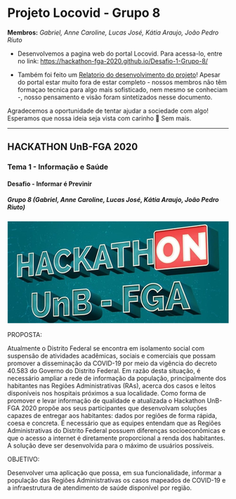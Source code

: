 # Projeto Locovid - Grupo 8
**Membros:** _Gabriel, Anne Caroline, Lucas José, Kátia Araujo, João Pedro Riuto_

* Desenvolvemos a pagina web do portal Locovid.
Para acessa-lo, entre no link:  https://hackathon-fga-2020.github.io/Desafio-1-Grupo-8/

* Também foi feito um [Relatorio do desenvolvimento do projeto]()! Apesar do portal estar muito fora de estar completo \- nossos membros não têm formaçao tecnica para algo mais sofisticado, nem mesmo se conheciam \-, nosso pensamento e visão foram sintetizados nesse documento.

Agradecemos a oportunidade de tentar ajudar a sociedade com algo! Esperamos que nossa ideia seja vista com carinho :sunrise_over_mountains:
Sem mais.

***
## HACKATHON UnB-FGA 2020

### Tema 1 - Informação e Saúde
#### Desafio - Informar é Previnir
##### Grupo 8 (Gabriel, Anne Caroline, Lucas José, Kátia Araujo, João Pedro Riuto)

![hackaton unb](/images/logo.png)

PROPOSTA:

  Atualmente o Distrito Federal se encontra em isolamento social com suspensão de atividades
acadêmicas, sociais e comerciais que possam promover a disseminação da COVID-19 por meio
da vigência do decreto 40.583 do Governo do Distrito Federal. Em razão desta situação, é
necessário ampliar a rede de informação da população, principalmente dos habitantes nas
Regiões Administrativas (RAs), acerca dos casos e leitos disponíveis nos hospitais próximos a
sua localidade.
  Como forma de promover e levar informação de qualidade e atualizada o Hackathon UnB-FGA
2020 propõe aos seus participantes que desenvolvam soluções capazes de entregar aos
habitantes: dados por regiões de forma rápida, coesa e concreta. É necessário que as equipes
entendam que
as Regiões Administrativas do Distrito Federal possuem diferenças
socioeconômicas e que o acesso a internet é diretamente proporcional a renda dos habitantes. A
solução deve ser desenvolvida para o máximo de usuários possíveis.

OBJETIVO:

  Desenvolver uma aplicação que possa, em sua funcionalidade, informar a população das Regiões
Administrativas os casos mapeados de COVID-19 e a infraestrutura de atendimento de saúde
disponível por região.

